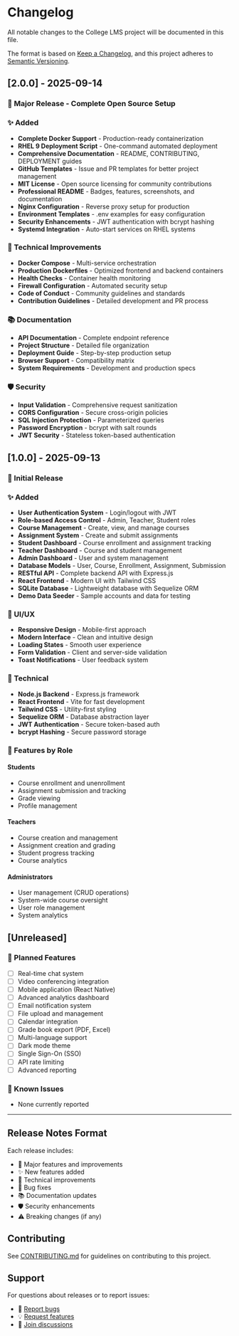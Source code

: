 # Changelog

All notable changes to the College LMS project will be documented in this file.

The format is based on [Keep a Changelog](https://keepachangelog.com/en/1.0.0/),
and this project adheres to [Semantic Versioning](https://semver.org/spec/v2.0.0.html).

## [2.0.0] - 2025-09-14

### 🎉 Major Release - Complete Open Source Setup

### ✨ Added
- **Complete Docker Support** - Production-ready containerization
- **RHEL 9 Deployment Script** - One-command automated deployment
- **Comprehensive Documentation** - README, CONTRIBUTING, DEPLOYMENT guides
- **GitHub Templates** - Issue and PR templates for better project management
- **MIT License** - Open source licensing for community contributions
- **Professional README** - Badges, features, screenshots, and documentation
- **Nginx Configuration** - Reverse proxy setup for production
- **Environment Templates** - .env examples for easy configuration
- **Security Enhancements** - JWT authentication with bcrypt hashing
- **Systemd Integration** - Auto-start services on RHEL systems

### 🔧 Technical Improvements
- **Docker Compose** - Multi-service orchestration
- **Production Dockerfiles** - Optimized frontend and backend containers
- **Health Checks** - Container health monitoring
- **Firewall Configuration** - Automated security setup
- **Code of Conduct** - Community guidelines and standards
- **Contribution Guidelines** - Detailed development and PR process

### 📚 Documentation
- **API Documentation** - Complete endpoint reference
- **Project Structure** - Detailed file organization
- **Deployment Guide** - Step-by-step production setup
- **Browser Support** - Compatibility matrix
- **System Requirements** - Development and production specs

### 🛡️ Security
- **Input Validation** - Comprehensive request sanitization
- **CORS Configuration** - Secure cross-origin policies
- **SQL Injection Protection** - Parameterized queries
- **Password Encryption** - bcrypt with salt rounds
- **JWT Security** - Stateless token-based authentication

## [1.0.0] - 2025-09-13

### 🚀 Initial Release

### ✨ Added
- **User Authentication System** - Login/logout with JWT
- **Role-based Access Control** - Admin, Teacher, Student roles
- **Course Management** - Create, view, and manage courses
- **Assignment System** - Create and submit assignments
- **Student Dashboard** - Course enrollment and assignment tracking
- **Teacher Dashboard** - Course and student management
- **Admin Dashboard** - User and system management
- **Database Models** - User, Course, Enrollment, Assignment, Submission
- **RESTful API** - Complete backend API with Express.js
- **React Frontend** - Modern UI with Tailwind CSS
- **SQLite Database** - Lightweight database with Sequelize ORM
- **Demo Data Seeder** - Sample accounts and data for testing

### 🎨 UI/UX
- **Responsive Design** - Mobile-first approach
- **Modern Interface** - Clean and intuitive design
- **Loading States** - Smooth user experience
- **Form Validation** - Client and server-side validation
- **Toast Notifications** - User feedback system

### 🔧 Technical
- **Node.js Backend** - Express.js framework
- **React Frontend** - Vite for fast development
- **Tailwind CSS** - Utility-first styling
- **Sequelize ORM** - Database abstraction layer
- **JWT Authentication** - Secure token-based auth
- **bcrypt Hashing** - Secure password storage

### 📱 Features by Role

#### Students
- Course enrollment and unenrollment
- Assignment submission and tracking
- Grade viewing
- Profile management

#### Teachers
- Course creation and management
- Assignment creation and grading
- Student progress tracking
- Course analytics

#### Administrators
- User management (CRUD operations)
- System-wide course oversight
- User role management
- System analytics

## [Unreleased]

### 🔮 Planned Features
- [ ] Real-time chat system
- [ ] Video conferencing integration
- [ ] Mobile application (React Native)
- [ ] Advanced analytics dashboard
- [ ] Email notification system
- [ ] File upload and management
- [ ] Calendar integration
- [ ] Grade book export (PDF, Excel)
- [ ] Multi-language support
- [ ] Dark mode theme
- [ ] Single Sign-On (SSO)
- [ ] API rate limiting
- [ ] Advanced reporting

### 🐛 Known Issues
- None currently reported

---

## Release Notes Format

Each release includes:
- 🎉 Major features and improvements
- ✨ New features added
- 🔧 Technical improvements
- 🐛 Bug fixes
- 📚 Documentation updates
- 🛡️ Security enhancements
- ⚠️ Breaking changes (if any)

## Contributing

See [CONTRIBUTING.md](CONTRIBUTING.md) for guidelines on contributing to this project.

## Support

For questions about releases or to report issues:
- 🐛 [Report bugs](https://github.com/Jani-shiv/Collage_lms/issues)
- 💡 [Request features](https://github.com/Jani-shiv/Collage_lms/issues)
- 💬 [Join discussions](https://github.com/Jani-shiv/Collage_lms/discussions)